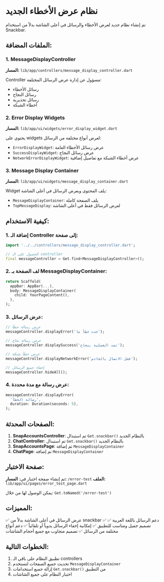 # نظام عرض الأخطاء الجديد

تم إنشاء نظام جديد لعرض الأخطاء والرسائل في أعلى الشاشة بدلاً من استخدام Snackbar.

## الملفات المضافة:

### 1. MessageDisplayController

**المسار:** `lib/app/controllers/message_display_controller.dart`

Controller مسؤول عن إدارة عرض الرسائل المختلفة:

- رسائل الأخطاء
- رسائل النجاح
- رسائل تحذيرية
- أخطاء الشبكة

### 2. Error Display Widgets

**المسار:** `lib/app/ui/widgets/error_display_widget.dart`

يحتوي على widgets لعرض أنواع مختلفة من الرسائل:

- `ErrorDisplayWidget`: عرض رسائل الأخطاء العامة
- `SuccessDisplayWidget`: عرض رسائل النجاح
- `NetworkErrorDisplayWidget`: عرض أخطاء الشبكة مع تفاصيل إضافية

### 3. Message Display Container

**المسار:** `lib/app/ui/widgets/message_display_container.dart`

Widget يلف المحتوى ويعرض الرسائل في أعلى الشاشة:

- `MessageDisplayContainer`: يلف الصفحة كاملة
- `TopMessageDisplay`: لعرض الرسائل فقط في أعلى الشاشة

## كيفية الاستخدام:

### 1. إضافة الـ Controller إلى صفحة:

```dart
import '../../controllers/message_display_controller.dart';

// الحصول على الـ controller
final messageController = Get.find<MessageDisplayController>();
```

### 2. لف الصفحة بـ MessageDisplayContainer:

```dart
return Scaffold(
  appBar: AppBar(...),
  body: MessageDisplayContainer(
    child: YourPageContent(),
  ),
);
```

### 3. عرض الرسائل:

```dart
// عرض رسالة خطأ
messageController.displayError('حدث خطأ ما');

// عرض رسالة نجاح
messageController.displaySuccess('تمت العملية بنجاح');

// عرض خطأ شبكة
messageController.displayNetworkError('فشل الاتصال بالخادم');

// إخفاء جميع الرسائل
messageController.hideAll();
```

### 4. عرض رسالة مع مدة محددة:

```dart
messageController.displayError(
  'رسالة الخطأ',
  duration: Duration(seconds: 5),
);
```

## الصفحات المحدثة:

1. **SnapAccountsController**: تم استبدال `Get.snackbar()` بالنظام الجديد
2. **ChatController**: تم استبدال `Get.snackbar()` بالنظام الجديد
3. **SnapAccountsPage**: تم إضافة `MessageDisplayContainer`
4. **ChatPage**: تم إضافة `MessageDisplayContainer`

## صفحة الاختبار:

تم إنشاء صفحة اختبار في:
**المسار:** `/error-test`
**الملف:** `lib/app/ui/pages/error_test_page.dart`

يمكن الوصول لها من خلال: `Get.toNamed('/error-test')`

## المميزات:

✅ عرض الرسائل في أعلى الشاشة بدلاً من snackbar
✅ دعم الرسائل باللغة العربية
✅ تصميم جميل ومناسب للتطبيق
✅ إمكانية إخفاء الرسائل يدوياً أو تلقائياً
✅ دعم أنواع مختلفة من الرسائل
✅ تصميم متجاوب مع جميع أحجام الشاشات

## الخطوات التالية:

1. تطبيق النظام على باقي الـ controllers
2. تحديث جميع الصفحات لتستخدم `MessageDisplayContainer`
3. إزالة جميع استخدامات `Get.snackbar()` من التطبيق
4. اختبار النظام على جميع الشاشات
